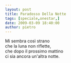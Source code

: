 ```yaml
---
layout: post
title: Paradosso Della Notte
tags: [speciale,onestar,]
date: 2009-03-09 18:40:00
author: pietro
---
```

Mi sembra così strano<br/>che la luna non riflette,<br/>che dopo il prossimo mattino<br/>ci sia ancora un'altra notte.
